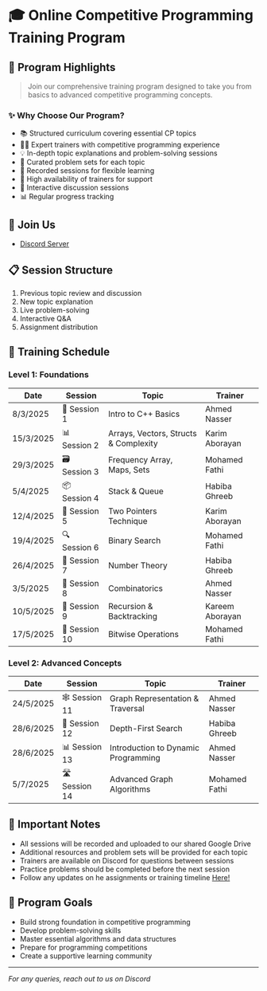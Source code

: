 # 🎓 Online Competitive Programming Training Program

## 🌟 Program Highlights
> Join our comprehensive training program designed to take you from basics to advanced competitive programming concepts.

### ✨ Why Choose Our Program?
- 📚 Structured curriculum covering essential CP topics
- 👨‍🏫 Expert trainers with competitive programming experience
- 💡 In-depth topic explanations and problem-solving sessions
- 📝 Curated problem sets for each topic
- 🎥 Recorded sessions for flexible learning
- 💬 High availability of trainers for support
- 🤝 Interactive discussion sessions
- 📊 Regular progress tracking

## 🔗 Join Us
- [Discord Server](https://discord.gg/Te27Q8Xa)

## 📋 Session Structure
1. Previous topic review and discussion
2. New topic explanation
3. Live problem-solving
4. Interactive Q&A
5. Assignment distribution

## 📅 Training Schedule

### Level 1: Foundations
| Date | Session | Topic | Trainer |
|------|---------|--------|---------|
| 8/3/2025 | 🔰 Session 1 | Intro to C++ Basics | Ahmed Nasser |
| 15/3/2025 | 📊 Session 2 | Arrays, Vectors, Structs & Complexity | Karim Aborayan |
| 29/3/2025 | 🗃️ Session 3 | Frequency Array, Maps, Sets | Mohamed Fathi |
| 5/4/2025 | 📦 Session 4 | Stack & Queue | Habiba Ghreeb |
| 12/4/2025 | 🔄 Session 5 | Two Pointers Technique | Karim Aborayan |
| 19/4/2025 | 🔍 Session 6 | Binary Search | Mohamed Fathi |
| 26/4/2025 | 🔢 Session 7 | Number Theory | Habiba Ghreeb |
| 3/5/2025 | 🎲 Session 8 | Combinatorics | Ahmed Nasser |
| 10/5/2025 | 🔁 Session 9 | Recursion & Backtracking | Kareem Aborayan |
| 17/5/2025 | 🔧 Session 10 | Bitwise Operations | Mohamed Fathi |

### Level 2: Advanced Concepts
| Date | Session | Topic | Trainer |
|------|---------|--------|---------|
| 24/5/2025 | 🕸️ Session 11 | Graph Representation & Traversal | Ahmed Nasser |
| 28/6/2025 | 🌳 Session 12 | Depth-First Search | Habiba Ghreeb |
| 28/6/2025 | 📊 Session 13 | Introduction to Dynamic Programming | Ahmed Nasser |
| 5/7/2025 | 🛣️ Session 14 | Advanced Graph Algorithms | Mohamed Fathi |


## 📝 Important Notes
- All sessions will be recorded and uploaded to our shared Google Drive
- Additional resources and problem sets will be provided for each topic
- Trainers are available on Discord for questions between sessions
- Practice problems should be completed before the next session
- Follow any updates on he assignments or training timeline [Here!](https://docs.google.com/spreadsheets/d/10ZXlM_pC_UCzUdDy3D4StZN4kxTtrDnJc7-gMaJJSdE/edit?usp=sharing)

## 🎯 Program Goals
- Build strong foundation in competitive programming
- Develop problem-solving skills
- Master essential algorithms and data structures
- Prepare for programming competitions
- Create a supportive learning community

---
*For any queries, reach out to us on Discord*
